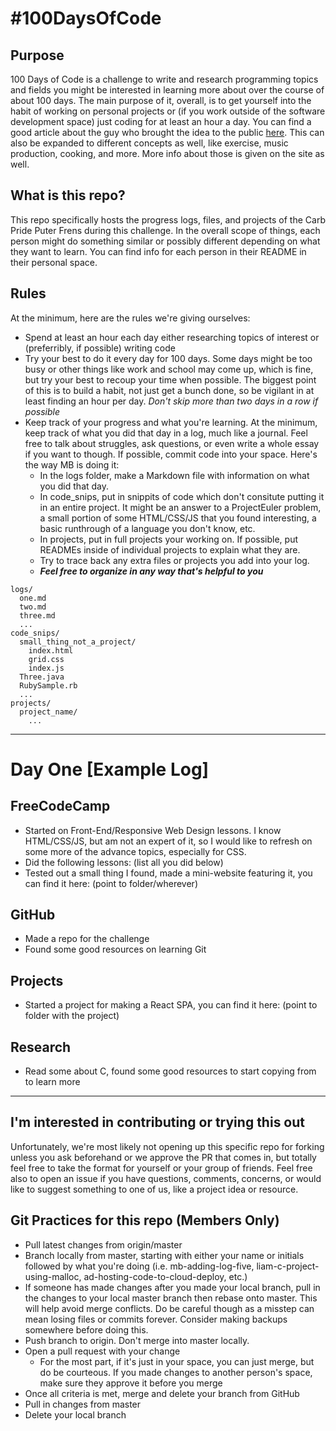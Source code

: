 # #100DaysOfCode
## Purpose
100 Days of Code is a challenge to write and research programming topics and fields you might be interested in learning more about over the course of about 100 days. The main purpose of it, overall, is to get yourself into the habit of working on personal projects or (if you work outside of the software development space) just coding for at least an hour a day. You can find a good article about the guy who brought the idea to the public [here](https://www.100daysofcode.com/). This can also be expanded to different concepts as well, like exercise, music production, cooking, and more. More info about those is given on the site as well.

## What is this repo?
This repo specifically hosts the progress logs, files, and projects of the Carb Pride Puter Frens during this challenge. In the overall scope of things, each person might do something similar or possibly different depending on what they want to learn. You can find info for each person in their README in their personal space.

## Rules
At the minimum, here are the rules we're giving ourselves:
- Spend at least an hour each day either researching topics of interest or (preferribly, if possible) writing code
- Try your best to do it every day for 100 days. Some days might be too busy or other things like work and school may come up, which is fine, but try your best to recoup your time when possible. The biggest point of this is to build a habit, not just get a bunch done, so be vigilant in at least finding an hour per day. *Don't skip more than two days in a row if possible*
- Keep track of your progress and what you're learning. At the minimum, keep track of what you did that day in a log, much like a journal. Feel free to talk about struggles, ask questions, or even write a whole essay if you want to though. If possible, commit code into your space. Here's the way MB is doing it: 
  - In the logs folder, make a Markdown file with information on what you did that day. 
  - In code_snips, put in snippits of code which don't consitute putting it in an entire project. It might be an answer to a ProjectEuler problem, a small portion of some HTML/CSS/JS that you found interesting, a basic runthrough of a language you don't know, etc. 
  - In projects, put in full projects your working on. If possible, put READMEs inside of individual projects to explain what they are. 
  - Try to trace back any extra files or projects you add into your log.
  - ***Feel free to organize in any way that's helpful to you***
```
logs/
  one.md
  two.md
  three.md
  ...
code_snips/
  small_thing_not_a_project/
    index.html
    grid.css
    index.js
  Three.java
  RubySample.rb
  ...
projects/
  project_name/
    ...
```
---
# Day One [Example Log]
## FreeCodeCamp
- Started on Front-End/Responsive Web Design lessons. I know HTML/CSS/JS, but am not an expert of it, so I would like to refresh on some more of the advance topics, especially for CSS.
- Did the following lessons: (list all you did below)
- Tested out a small thing I found, made a mini-website featuring it, you can find it here: (point to folder/wherever)
## GitHub
- Made a repo for the challenge
- Found some good resources on learning Git
## Projects
- Started a project for making a React SPA, you can find it here: (point to folder with the project)
## Research
- Read some about C, found some good resources to start copying from to learn more
---

## I'm interested in contributing or trying this out
Unfortunately, we're most likely not opening up this specific repo for forking unless you ask beforehand or we approve the PR that comes in, but totally feel free to take the format for yourself or your group of friends. Feel free also to open an issue if you have questions, comments, concerns, or would like to suggest something to one of us, like a project idea or resource.

## Git Practices for this repo (Members Only)
- Pull latest changes from origin/master
- Branch locally from master, starting with either your name or initials followed by what you're doing (i.e. mb-adding-log-five, liam-c-project-using-malloc, ad-hosting-code-to-cloud-deploy, etc.)
- If someone has made changes after you made your local branch, pull in the changes to your local master branch then rebase onto master. This will help avoid merge conflicts. Do be careful though as a misstep can mean losing files or commits forever. Consider making backups somewhere before doing this.
- Push branch to origin. Don't merge into master locally.
- Open a pull request with your change
  - For the most part, if it's just in your space, you can just merge, but do be courteous. If you made changes to another person's space, make sure they approve it before you merge
- Once all criteria is met, merge and delete your branch from GitHub
- Pull in changes from master
- Delete your local branch
